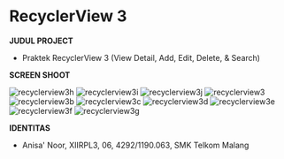 # RecyclerView 3

**JUDUL PROJECT**
- Praktek RecyclerView 3 (View Detail, Add, Edit, Delete, & Search)

**SCREEN SHOOT**

![recyclerview3h](https://cloud.githubusercontent.com/assets/22114056/20100899/033cead2-a5f2-11e6-878f-f30e6abd4fb3.JPG)
![recyclerview3i](https://cloud.githubusercontent.com/assets/22114056/20100900/0344ac22-a5f2-11e6-97f0-417d4ca19ed5.JPG)
![recyclerview3j](https://cloud.githubusercontent.com/assets/22114056/20100901/0347d758-a5f2-11e6-832f-f2dd760ece60.JPG)
![recyclerview3](https://cloud.githubusercontent.com/assets/22114056/20100902/034a8afc-a5f2-11e6-8c12-a00776f0dd5f.JPG)
![recyclerview3b](https://cloud.githubusercontent.com/assets/22114056/20100903/0352a93a-a5f2-11e6-9b24-986b656ae48d.JPG)
![recyclerview3c](https://cloud.githubusercontent.com/assets/22114056/20100904/03631964-a5f2-11e6-8881-d71a4eb368c7.JPG)
![recyclerview3d](https://cloud.githubusercontent.com/assets/22114056/20100905/037a88d8-a5f2-11e6-9c69-96d484d5e560.JPG)
![recyclerview3e](https://cloud.githubusercontent.com/assets/22114056/20100906/0385411a-a5f2-11e6-8833-013869b512b9.JPG)
![recyclerview3f](https://cloud.githubusercontent.com/assets/22114056/20100907/03888ef6-a5f2-11e6-8ab8-1a99fa8bf939.JPG)
![recyclerview3g](https://cloud.githubusercontent.com/assets/22114056/20100908/0389ca50-a5f2-11e6-979d-f068b4e3b409.JPG)

**IDENTITAS**
- Anisa' Noor, XIIRPL3, 06, 4292/1190.063, SMK Telkom Malang
